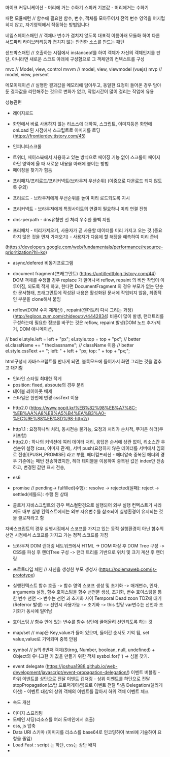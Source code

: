마이크 커뮤니케이션 - 머리에 거는 수화기
스피커 기본값 - 머리에거는 수화기


패턴 
모듈패턴 // 함수에 필요한 함수, 변수, 객체를 모아두어서 전역 변수 영역을 어지럽히지 않고, 자기영역에서 작동하는 방법입니다

네임스페이스패턴 // 객체나 변수가 겹치지 않도록 대표적 이름아래 모듈화 하여 다른 서드파티 라이브러리등과 겹치지 않는 안전한 소스를 만드는 패턴

샌드박스패턴 // 호출하는 시점에서 instanceof를 하여 객체가 자신의 객체인지를 판단, 아니라면 새로운 스코프 아래에 구성함으로 그 객체만의 컨텍스트를 구성

mvc // Model, view, control
mvvm // model, view, viewmodel (vuejs)
mvp // model, view, persent

메모이제이션 // 실행한 결과값을 메모리에 담아두고, 동일한 요청이 들어온 경우 담아둔 결과값을 리턴해주는 것으로 변화가 없고, 작업시간이 많이 걸리는 작업에 유용

성능관련
* 레이지로드 
- 화면에서 바로 사용하지 않는 리소스에 대하여, 스크립트, 이미지등은 화면에 onLoad 된 시점에서 스크립트로 이미지를 로딩
(https://frontierdev.tistory.com/45)

* 인피니티스크롤
 - 트위터, 페이스북에서 사용하고 있는 방식으로 페이징 기능 없이 스크롤이 페이지 하단 영역에 올 때 새로운 내용을 아래에 붙이는 방법
 - 페이징을 찾기가 힘듬


* 프리패치/프리로드/프리커넥트(브라우저 우선순위)
(이중으로 다운로드 되지 않도록 유의)
 - 프리로드 - 브라우저에게 우선순위를 높여 미리 로드되도록 지시
   <link rel='preload' as='script' href='xxx.js'/>
   <link rel='preload' as='style' href='xxx.css'/>

 - 프리커넥트 - 브라우저에게 특정사이트의 연결이 필요하니 미리 연결 진행

 - dns-perpath - dns유형만 선 처리 우수한 콜백 지원

 - 프리패치 - 미리가져오기, 사용자가 곧 사용할 데이터를 미리 가지고 오는 것.(중요하지 않은 것을 먼저 가져오기) - 사용자가 다음에 할 해당을 예측하여 미리 준비

 (https://developers.google.com/web/fundamentals/performance/resource-prioritization?hl=ko)

* async/defered
비동기프로그램


* document fragment(프래그먼트)
(https://untitledtblog.tistory.com/44)
DOM 객체를 수정할 경우 replace 가 일어나서 reflow, repaint 의 비싼 작업이 이루어짐, 되도록 적게 하고, 한다면 DocumentFragment 의 경우 부모가 없는 단순한 문서형태, 프래그먼트에 작성된 내용은 활성화된 문서에 작업되지 않음, 최종적인 부분을 clone해서 붙임


* reflow(DOM 수치 재계산) , repaint(랜더트리 다시 그리는 과정)
(http://egloos.zum.com/chideout/v/4442834)
비용이 많이 발생, 랜더트리를 구성하는데 필요한 정보를 바꾸는 것은 reflow, repaint 발생(DOM 노드 추가/제거, DOM 애니메이션,

// bad 
el.style.left = left + "px";
el.style.top  = top  + "px";
// better
el.className += " theclassname"; // className 이용
// better
el.style.cssText += "; left: " + left + "px; top: " + top + "px;";


html구성시 자바스크립트를 만나게 되면, 블록모드에 들어가서 화면 그리는 것을 멈추고 대기함
- 인라인 스타일 최대한 적게
- position: fixed, absoute의 경우 분리
- 테이블 레이아웃 배제 
- 스타일은 한번에 변경 cssText 이용


* http2.0
(https://www.popit.kr/%EB%82%98%EB%A7%8C-%EB%AA%A8%EB%A5%B4%EA%B3%A0-%EC%9E%88%EB%8D%98-http2/)

 - http1.1 : 요청하나씩 처리, 동시전송 불가능, 요청과 처리가 순차적, 무거운 헤더(쿠키포함)
 - http2.0 : 하나의 커넥션에 여러 데이터 처리, 응답은 순서에 상관 없이, 리소스간 우선순위 설정 (css, 이미지 관계), 서버 push(요청하지 않은 데이터를 서버에서 임의로 전송)[PUSH_PROMISE] 라고 부름, 헤더컴프레션 - 헤더압축 중복된 헤더의 경우 기존에는 매번 전송하였지만, 헤더 테이블을 이용하여 중복된 값은 index만 전송하고, 변경된 값만 표시 전송,  
* es6
- promise // pending-> fulfilled(수행) : resolve -> rejected(실패): reject -> settled(세틀드): 수행 된 상태

* 클로저
자바스크립트의 경우 렉스컬환경으로 실행되어 외부 실행 컨텍스트가 사라져도 내부 실행 컨텍스트에서는 외부 자유변수를 참조되어 실행환경이 유지되는 것을 클로저라고 함

자바스크립트의 경우 실행시점에서 스코프를 가지고 있는 동적 실행환경이 아닌 함수의 선언 시점에서 스코프를 가지고 가는 정적 스코프를 가짐

* 브라우저 DOM 랜더링
 네트워크에서 HTML -> DOM 파싱 후 DOM Tree 구성 -> CSS를 파싱 후 랜더Tree 구성 -> 랜더 트리를 기반으로 위치 및 크기 계산 후 랜더링 

* 프로토타입 체인 // 자신을 생성한 부모 생성자
(https://poiemaweb.com/js-prototype)

* 실행컨텍스트
  함수 호출 -> 함수 영역 스코프 생성 및 초기화 -> 매개변수, 인자, arguments 설정, 함수 호이스팅을 함수 선언문 생성, 초기화, 변수 호이스팅을 통한 변수 선언 -> 변수는 선언 과 초기화 사이 Temporal Dead zoon TDZ에 대기 (Referror 발생) -> 선언시 사용가능 -> 초기화 -> this 할당
var변수는 선언과 초기화가 동시에 일어남

* 호이스팅 // 함수 안에 있는 변수를 함수 상단에 끌어올려 선언되도록 하는 것

* map/set // map은 Key,value가 들어 있으며, 들어간 순서도 기억 됨, set value,value로 기억되며 중복 안됨

* symbol // js의 6번째 객체(Stirng, Number, boolean, null, undefined) + Object외 유니크한 키 값을 만들기 위한 객체
sysbol.for('') -> 심볼 찾기.

* event delegate
(https://joshua1988.github.io/web-development/javascript/event-propagation-delegation/)
 이벤트 버블링 - 하위 이벤트를 상단으로 전달
 이벤트 캡쳐링 - 상위 이벤트를 하단으로 전달
 stopPropagation(스탑 프로퍼게이션)으로 이벤트 전달 막음
 Delegation(델리게이션) - 이벤트 대상의 상위 객체의 이벤트를 잡아서 하위 객체 이벤트 체크

* 속도 개선
 - 이미지 스프리팅
 - 도메인 샤딩(리소스를 여러 도메인에서 호출)
 - css, js 압축
 - Data URI 스키마 (이미지를 리소스를 base64로 인코딩하여 html에 기술하여 요청을 줄임)
 - Load Fast : script 는 하단, css는 상단 배치
 - 